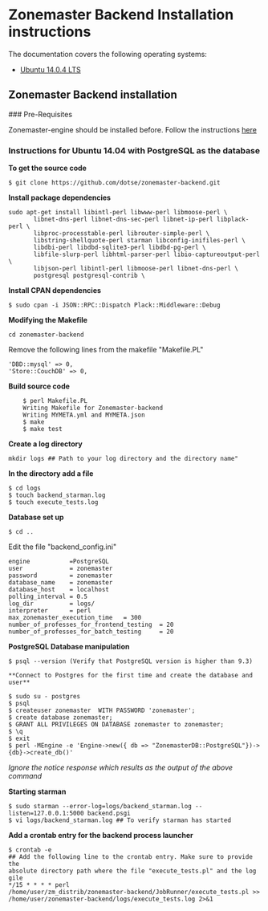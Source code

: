 # Zonemaster Backend Installation instructions

The documentation covers the following operating systems:

 * [Ubuntu 14.0.4 LTS](#q1)

## Zonemaster Backend installation

### Pre-Requisites

Zonemaster-engine should be installed before. Follow the instructions
[here](https://github.com/dotse/zonemaster/blob/master/docs/documentation/installation.md)

### Instructions for Ubuntu 14.04 with PostgreSQL as the database 

**To get the source code**

    $ git clone https://github.com/dotse/zonemaster-backend.git

**Install package dependencies**

```
sudo apt-get install libintl-perl libwww-perl libmoose-perl \
       libnet-dns-perl libnet-dns-sec-perl libnet-ip-perl libplack-perl \
       libproc-processtable-perl librouter-simple-perl \
       libstring-shellquote-perl starman libconfig-inifiles-perl \
       libdbi-perl libdbd-sqlite3-perl libdbd-pg-perl \
       libfile-slurp-perl libhtml-parser-perl libio-captureoutput-perl \
       libjson-perl libintl-perl libmoose-perl libnet-dns-perl \
       postgresql postgresql-contrib \
```
**Install CPAN dependencies**

```
$ sudo cpan -i JSON::RPC::Dispatch Plack::Middleware::Debug
```

**Modifying the Makefile**
```
cd zonemaster-backend
```
Remove the following lines from the makefile "Makefile.PL"
```
'DBD::mysql' => 0,
'Store::CouchDB' => 0,
```
**Build source code**
```
    $ perl Makefile.PL
    Writing Makefile for Zonemaster-backend
    Writing MYMETA.yml and MYMETA.json
    $ make
    $ make test
```
**Create a log directory**
```
mkdir logs ## Path to your log directory and the directory name"
```
**In the directory add a file**
```
$ cd logs
$ touch backend_starman.log
$ touch execute_tests.log
```
**Database set up**
```
$ cd ..
```
Edit the file "backend_config.ini"

```
engine           =PostgreSQL
user             = zonemaster
password         = zonemaster
database_name    = zonemaster
database_host    = localhost
polling_interval = 0.5
log_dir          = logs/
interpreter      = perl
max_zonemaster_execution_time   = 300
number_of_professes_for_frontend_testing  = 20
number_of_professes_for_batch_testing     = 20
```

**PostgreSQL Database manipulation**
```
$ psql --version (Verify that PostgreSQL version is higher than 9.3)

**Connect to Postgres for the first time and create the database and user**

$ sudo su - postgres
$ psql
$ createuser zonemaster  WITH PASSWORD 'zonemaster';
$ create database zonemaster;
$ GRANT ALL PRIVILEGES ON DATABASE zonemaster to zonemaster;
$ \q
$ exit
$ perl -MEngine -e 'Engine->new({ db => "ZonemasterDB::PostgreSQL"})->{db}->create_db()'
```
*Ignore the notice response which results as the output of the above command*

**Starting starman**
```
$ sudo starman --error-log=logs/backend_starman.log --listen=127.0.0.1:5000 backend.psgi
$ vi logs/backend_starman.log ## To verify starman has started
```
**Add a crontab entry for the backend process launcher**
```
$ crontab -e
## Add the following line to the crontab entry. Make sure to provide the
absolute directory path where the file "execute_tests.pl" and the log gile 
*/15 * * * * perl
/home/user/zm_distrib/zonemaster-backend/JobRunner/execute_tests.pl >>
/home/user/zonemaster-backend/logs/execute_tests.log 2>&1
```



